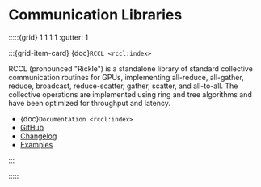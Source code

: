 # Communication Libraries

:::::{grid} 1 1 1 1
:gutter: 1

:::{grid-item-card} {doc}`RCCL <rccl:index>`

RCCL (pronounced "Rickle") is a standalone library of standard collective communication routines for GPUs,
implementing all-reduce, all-gather, reduce, broadcast, reduce-scatter, gather, scatter, and all-to-all.
The collective operations are implemented using ring and tree algorithms and have been optimized for
throughput and latency.

* {doc}`Documentation <rccl:index>`
* [GitHub](https://github.com/ROCmSoftwarePlatform/rccl)
* [Changelog](https://github.com/ROCmSoftwarePlatform/rocFFT/blob/develop/CHANGELOG.md)
* [Examples](https://github.com/ROCmSoftwarePlatform/rccl/tree/develop/tools)

:::

:::::
